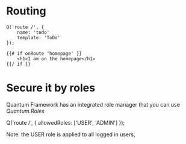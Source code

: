Routing
=======================
```
Q('route /', {
    name: 'todo'
    template: 'ToDo'
});
```

```
{{# if onRoute 'homepage' }}
    <h1>I am on the homepage</h1>
{{/ if }}
```

Secure it by roles
=====================

Quantum Framework has an integrated role manager that you can use *Quantum.Roles*

Q('route /', {
    allowedRoles: ['USER', 'ADMIN']
});

Note: the USER role is applied to all logged in users,